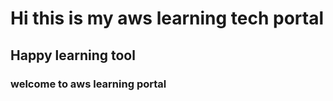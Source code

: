 <h1> Hi this is my aws learning tech portal</h1>
<h2> Happy learning tool</h2>
<h3> welcome to aws learning portal</h3>
